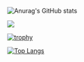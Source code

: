 ![Anurag's GitHub stats](https://github-readme-stats.vercel.app/api?username=emad555&show_icons=true&theme=radical)

![](https://komarev.com/ghpvc/?username=your-github-username&color=green)

[![trophy](https://github-profile-trophy.vercel.app/?username=ryo-ma&theme=onedark)](https://github.com/ryo-ma/github-profile-trophy)

[![Top Langs](https://github-readme-stats.vercel.app/api/top-langs/?username=emad555&hide_progress=true)](https://github.com/anuraghazra/github-readme-stats)

